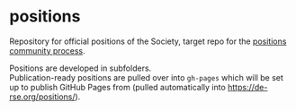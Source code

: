 # positions
Repository for official positions of the Society, target repo for the [positions community process](https://de-rse.org/en/positions.html).

Positions are developed in subfolders.  
Publication-ready positions are pulled over into `gh-pages` which will be set up to publish GitHub Pages from (pulled automatically into https://de-rse.org/positions/).

